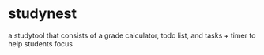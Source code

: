 # studynest

a studytool that consists of a grade calculator, todo list, and tasks + timer to help students focus

